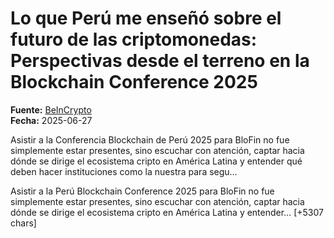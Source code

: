 # Lo que Perú me enseñó sobre el futuro de las criptomonedas: Perspectivas desde el terreno en la Blockchain Conference 2025

**Fuente:** [BeInCrypto](https://es.beincrypto.com/peru-futuro-criptomonedas-conferencia-blockchain-2025/)  
**Fecha:** 2025-06-27

Asistir a la Conferencia Blockchain de Perú 2025 para BloFin no fue simplemente estar presentes, sino escuchar con atención, captar hacia dónde se dirige el ecosistema cripto en América Latina y entender qué deben hacer instituciones como la nuestra para segu…

Asistir a la Perú Blockchain Conference 2025 para BloFin no fue simplemente estar presentes, sino escuchar con atención, captar hacia dónde se dirige el ecosistema cripto en América Latina y entender… [+5307 chars]
